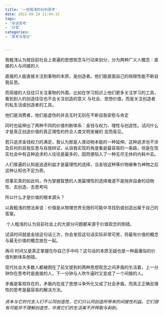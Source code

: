 ```yaml
---
title: '一些粗浅的社科思考'
date: 2022-08-28 11:44:15
tags:
- '杂谈思考'
- '分享'
categories:
- '思考与笔记'


---
```


我粗浅认为按目前社会上普遍的思想观念与行动来划分，分为两种广义人概念：直接的人与间接的人

直接的人能直接关注到事物的本质，是创造者。他们能直面自己的局限性能不断自我反思。

而简接的人往往只关注事物的外围，比如在学习知识上他们更多关注学习的工具，看到别人的创造往往也不会关注创造的意义 与社会、思想价值，而是关注创造者的私生活或创造者的工具。

他们是消费者，他们是虚伪的并且无时无刻在不断自我安慰与肯定

同时也延伸出了两种不同的价值判断体系：金钱与权力、理性与创造性。试问什么才是真正创造价值的真正理性的符合人类文明发展的 显而易见。



​     若只追求金钱权力的满足，我认为那是人类动物本能的一种延伸。这种追求也不涉及任何的自我反思与自我辩证，从自我实现的角度看是最容易的一条路，但是在现实社会中有这种追求的人往往是最多的，因而便陷入了一种无尽无休的内耗中去。

人们普遍的认知是追逐利益才是最理性的选择，当金钱这种等价物被奉为神物之后这种认知也不足为奇。

但事实真的如此吗，作为掌握智慧的人类最理性的选择难道不是抛弃自身的动物性、去创造、去思考吗

所以什么才是价值的根本源头？

以我粗浅的想法来说：价值是从物理世界无限的可能中寻找到或创造出属于自己的答案。

​     个人粗浅的认为目前社会上的大部分问题都来源于价值观念的倒错。

试读时间就是金钱这句话三次，你会发现这句话实际非常可笑，将最有价值的概念与最无价值的概念放在一起。

再问 时间又是真正掌握在你自己手中吗？这句话的本质无疑也是一种最庸俗的价值判断体系倒错。

​      现代社会大多数人都被困在了前文提到的两种思想观念之间矛盾的生活着，上一分钟你在思考时是直接的人，下一分钟与人吹牛逼时又变成了一个间接的人。

矛盾是客观存在的，矛盾内在成了思想斗争外化又成了社会矛盾。而真正正确且理性的思考是最容易的解决方法。



######      资本与它的代言人们不认同创造性，它们只认同创造所带来的间接性利益。它们很有可能并不理解创造性，毕竟它们的生活离不开榨取与剥削。